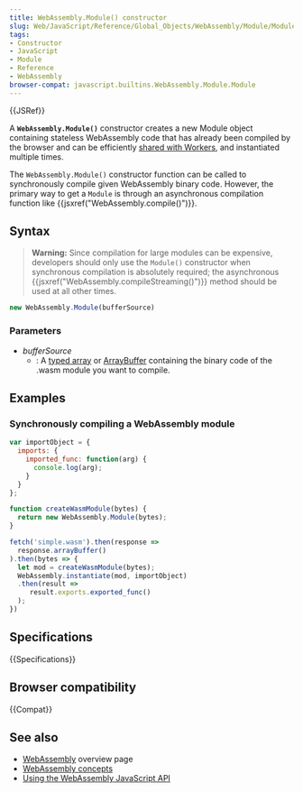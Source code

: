 ```yaml
---
title: WebAssembly.Module() constructor
slug: Web/JavaScript/Reference/Global_Objects/WebAssembly/Module/Module
tags:
- Constructor
- JavaScript
- Module
- Reference
- WebAssembly
browser-compat: javascript.builtins.WebAssembly.Module.Module
---
```

{{JSRef}}

A **`WebAssembly.Module()`** constructor creates a new Module object containing
stateless WebAssembly code that has already been compiled by the browser and can
be efficiently [shared with Workers](/en-US/docs/Web/API/Worker/postMessage),
and instantiated multiple times.

The `WebAssembly.Module()` constructor function can be called to synchronously
compile given WebAssembly binary code. However, the primary way to get a
`Module` is through an asynchronous compilation function like
{{jsxref("WebAssembly.compile()")}}.

## Syntax

> **Warning:** Since compilation for large modules can be expensive, developers
> should only use the `Module()` constructor when synchronous compilation is
> absolutely required; the asynchronous
> {{jsxref("WebAssembly.compileStreaming()")}} method should be
> used at all other times.

```js
new WebAssembly.Module(bufferSource)
```

### Parameters

*   *bufferSource*
    *   : A [typed array](/en-US/docs/Web/JavaScript/Typed_arrays) or
        [ArrayBuffer](/en-US/docs/Web/JavaScript/Reference/Global_Objects/ArrayBuffer)
        containing the binary code of the .wasm module you want to compile.

## Examples

### Synchronously compiling a WebAssembly module

```js
var importObject = {
  imports: {
    imported_func: function(arg) {
      console.log(arg);
    }
  }
};

function createWasmModule(bytes) {
  return new WebAssembly.Module(bytes);
}

fetch('simple.wasm').then(response =>
  response.arrayBuffer()
).then(bytes => {
  let mod = createWasmModule(bytes);
  WebAssembly.instantiate(mod, importObject)
  .then(result =>
     result.exports.exported_func()
  );
})
```

## Specifications

{{Specifications}}

## Browser compatibility

{{Compat}}

## See also

*   [WebAssembly](/en-US/docs/WebAssembly) overview page
*   [WebAssembly concepts](/en-US/docs/WebAssembly/Concepts)
*   [Using the WebAssembly JavaScript API](/en-US/docs/WebAssembly/Using_the_JavaScript_API)
